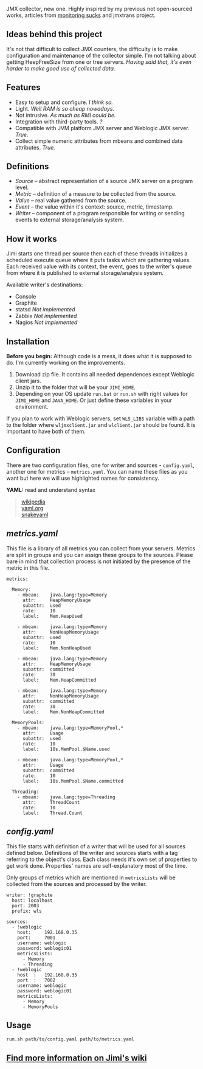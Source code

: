 JMX collector, new one. Highly inspired by my previous not open-sourced works, articles from [monitoring sucks](http://monitoring.no.de/) and jmxtrans project.


## Ideas behind this project
It's not that difficult to collect JMX counters, the difficulty is to make configuration and maintenance of the collector simple. I'm not talking about getting HeepFreeSize from one or tree servers. _Having said that, it's even harder to make good use of collected data._

## Features

* Easy to setup and configure. _I think so._
* Light. _Well RAM is so cheap nowadays._
* Not intrusive. _As much as RMI could be._
* Integration with third-party tools. _?_
* Compatible with JVM platform JMX server and Weblogic JMX server. _True._
* Collect simple numeric attributes from mbeans and combined data attributes. _True._

## Definitions

* _Source_ – abstract representation of a source JMX server on a program level.
* _Metric_ – definition of a measure to be collected from the source.
* _Value_ – real value gathered from the source.
* _Event_ – the value within it's context: source, metric, timestamp.
* _Writer_ – component of a program responsible for writing or sending events to external storage/analysis system. 


## How it works

Jimi starts one thread per source then each of these threads initializes a scheduled execute queue where it puts tasks which are gathering values. Each received value with its context, the event,  goes to the writer's queue from where it is published to external storage/analysis system.  

Available writer's destinations: 
* Console
* Graphite
* statsd _Not implemented_
* Zabbix _Not implemented_
* Nagios _Not implemented_


## Installation

__Before you begin:__ Although code is a mess, it does what it is supposed to do.  I'm currently working on the improvements.

1. Download zip file. It contains all needed dependences except Weblogic client jars.  
1. Unzip it to the folder that will be your `JIMI_HOME`.  
1. Depending on your OS update `run.bat` or `run.sh` with right values for `JIMI_HOME` and `JAVA_HOME`. Or just define these variables in your environment.  

If you plan to work with Weblogic servers, set `WLS_LIBS` variable with a path to the folder where `wljmxclient.jar` and `wlclient.jar` should be found.  It is important to have both of them.


## Configuration

There are two configuration files, one for writer and sources - `config.yaml`, another one for metrics – `metrics.yaml`. You can name these files as you want but here we will use highlighted names for consistency.

__YAML:__ read and understand syntax
> [wikipedia](http://en.wikipedia.org/wiki/YAML)  
> [yaml.org](http://yaml.org/spec/1.1/)  
> [snakeyaml](http://code.google.com/p/snakeyaml/wiki/Documentation)  


## _metrics.yaml_

This file is a library of all metrics you can collect from your servers. Metrics are split in groups and you can assign these groups to the sources. Please bare in mind that collection process is not initiated by the presence of the metric in this file.

    metrics:

      Memory:
        - mbean:    java.lang:type=Memory
          attr:     HeapMemoryUsage
          subattr:  used
          rate:     10
          label:    Mem.HeapUsed

        - mbean:    java.lang:type=Memory
          attr:     NonHeapMemoryUsage
          subattr:  used
          rate:     10
          label:    Mem.NonHeapUsed

        - mbean:    java.lang:type=Memory
          attr:     HeapMemoryUsage
          subattr:  committed
          rate:     30
          label:    Mem.HeapCommitted

        - mbean:    java.lang:type=Memory
          attr:     NonHeapMemoryUsage
          subattr:  committed
          rate:     30
          label:    Mem.NonHeapCommitted

      MemoryPools:
        - mbean:    java.lang:type=MemoryPool,*
          attr:     Usage
          subattr:  used
          rate:     10
          label:    10s.MemPool.$Name.used

        - mbean:    java.lang:type=MemoryPool,*
          attr:     Usage
          subattr:  committed
          rate:     10
          label:    10s.MemPool.$Name.committed

      Threading:
        - mbean:    java.lang:type=Threading
          attr:     ThreadCount
          rate:     10
          label:    Thread.Count

## _config.yaml_

This file starts with definition of a writer that will be used for all sources defined below. Definitions of the writer and sources starts with a tag referring to the object's class. Each class needs it's own set of properties to get work done. Properties' names are self-explanatory most of the time. 

Only groups of metrics which are mentioned in `metricsLists` will be collected from the sources and processed by the writer.

    writer: !graphite
      host: localhost
      port: 2003
      prefix: wls

    sources:
      - !weblogic
        host:     192.168.0.35
        port:     7001
        username: weblogic
        password: weblogic01
        metricsLists:
          - Memory
          - Threading
      - !weblogic
        host  :   192.168.0.35
        port  :   7002
        username: weblogic
        password: weblogic01
        metricsLists:
          - Memory
          - MemoryPools

## Usage

    run.sh path/to/config.yaml path/to/metrics.yaml


## [Find more information on Jimi's wiki](https://github.com/arozhkov/jimi-robot/wiki)

